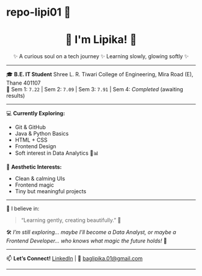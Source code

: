 # repo-lipi01 🌈

<h1 align="center"> 💝 I'm Lipika! 👋</h1>

<p align="center">
✨ A curious soul on a tech journey ✨ Learning slowly, glowing softly ✨
</p>

---

🎓 **B.E. IT Student** 
Shree L. R. Tiwari College of Engineering, Mira Road (E), Thane 401107  
📖 Sem 1: `7.22` | Sem 2: `7.09` | Sem 3: `7.91` | Sem 4: _Completed_ (awaiting results)

---

💻 **Currently Exploring:**
- Git & GitHub
- Java & Python Basics
- HTML + CSS
- Frontend Design  
- Soft interest in Data Analytics 🧠📊

🎨 **Aesthetic Interests:**
- Clean & calming UIs  
- Frontend magic 
- Tiny but meaningful projects  

---

🎀 I believe in:
> “Learning gently, creating beautifully.” 🌷

🛠️ *I’m still exploring... maybe I’ll become a Data Analyst, or maybe a Frontend Developer... who knows what magic the future holds!* 💫

---

📫 **Let’s Connect!**
[LinkedIn](https://www.linkedin.com/in/lipika-bag-60b432307?utm_source=share&utm_campaign=share_via&utm_content=profile&utm_medium=android_app) | 📧 baglipika.01@gmail.com 

---
